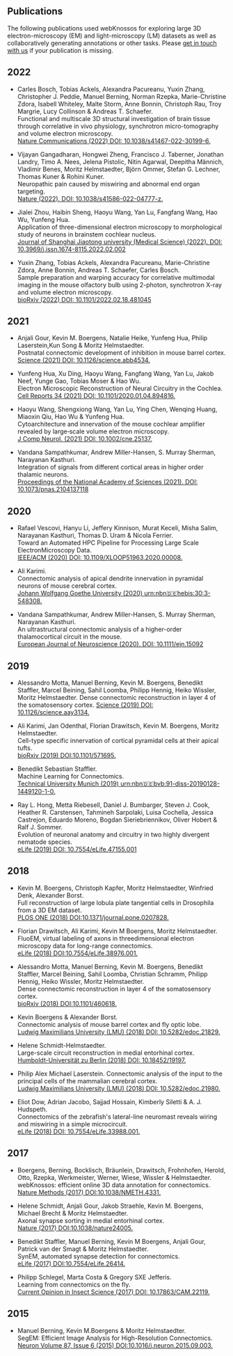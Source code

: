 ## Publications
The following publications used webKnossos for exploring large 3D electron-microscopy (EM) and light-microscopy (LM) datasets as well as collaboratively generating annotations or other tasks. Please [get in touch with us](mailto:hello@webknossos.org) if your publication is missing.

## 2022
* Carles Bosch, Tobias Ackels, Alexandra Pacureanu, Yuxin Zhang, Christopher J. Peddie, Manuel Berning, Norman Rzepka, Marie-Christine Zdora, Isabell Whiteley, Malte Storm, Anne Bonnin, Christoph Rau, Troy Margrie, Lucy Collinson & Andreas T. Schaefer.  
  Functional and multiscale 3D structural investigation of brain tissue through correlative in vivo physiology, synchrotron micro-tomography and volume electron microscopy.  
  [Nature Communications (2022) DOI: 10.1038/s41467-022-30199-6.](http://doi.org/10.1038/s41467-022-30199-6)

* Vijayan Gangadharan, Hongwei Zheng, Francisco J. Taberner, Jonathan Landry, Timo A. Nees, Jelena Pistolic, Nitin Agarwal, Deepitha Männich, Vladimir Benes, Moritz Helmstaedter, Björn Ommer, Stefan G. Lechner, Thomas Kuner & Rohini Kuner.  
  Neuropathic pain caused by miswiring and abnormal end organ targeting.  
  [Nature (2022). DOI: 10.1038/s41586-022-04777-z.](https://doi.org/10.1038/s41586-022-04777-z)

* Jialei Zhou, Haibin Sheng, Haoyu Wang, Yan Lu, Fangfang Wang, Hao Wu, Yunfeng Hua.  
  Application of three-dimensional electron microscopy to morphological study of neurons in brainstem cochlear nucleus.  
  [Journal of Shanghai Jiaotong university (Medical Science) (2022). DOI: 10.3969/j.issn.1674-8115.2022.02.002](https://doi.org/10.3969/j.issn.1674-8115.2022.02.002)

* Yuxin Zhang, Tobias Ackels, Alexandra Pacureanu, Marie-Christine Zdora, Anne Bonnin, Andreas T. Schaefer, Carles Bosch.  
  Sample preparation and warping accuracy for correlative multimodal imaging in the mouse olfactory bulb using 2-photon, synchrotron X-ray and volume electron microscopy.  
  [bioRxiv (2022) DOI: 10.1101/2022.02.18.481045](https://doi.org/10.1101/2022.02.18.481045)


## 2021
* Anjali Gour, Kevin M. Boergens, Natalie Heike, Yunfeng Hua, Philip Laserstein,Kun Song & Moritz Helmstaedter.  
  Postnatal connectomic development of inhibition in mouse barrel cortex.  
  [Science (2021) DOI: 10.1126/science.abb4534.](http://dx.doi.org/10.1126/science.abb4534)

* Yunfeng Hua, Xu Ding, Haoyu Wang, Fangfang Wang, Yan Lu, Jakob Neef, Yunge Gao, Tobias Moser & Hao Wu.  
  Electron Microscopic Reconstruction of Neural Circuitry in the Cochlea.  
  [Cell Reports 34 (2021) DOI: 10.1101/2020.01.04.894816.](http://dx.doi.org/10.1101/2020.01.04.894816)

* Haoyu Wang, Shengxiong Wang, Yan Lu, Ying Chen, Wenqing Huang, Miaoxin Qiu, Hao Wu & Yunfeng Hua.  
  Cytoarchitecture and innervation of the mouse cochlear amplifier revealed by large‐scale volume electron microscopy.  
  [J Comp Neurol. (2021) DOI: 10.1002/cne.25137.](http://dx.doi.org/10.1002/cne.25137)

* Vandana Sampathkumar, Andrew Miller-Hansen, S. Murray Sherman, Narayanan Kasthuri.  
  Integration of signals from different cortical areas in higher order thalamic neurons.  
  [Proceedings of the National Academy of Sciences (2021). DOI: 10.1073/pnas.2104137118](https://doi.org/10.1073/pnas.2104137118)


## 2020
* Rafael Vescovi, Hanyu Li, Jeffery Kinnison, Murat Keceli, Misha Salim, Narayanan Kasthuri, Thomas D. Uram & Nicola Ferrier.  
  Toward an Automated HPC Pipeline for Processing Large Scale ElectronMicroscopy Data.  
  [IEEE/ACM (2020) DOI: 10.1109/XLOOP51963.2020.00008.](https://ieeexplore.ieee.org/document/9307792)

* Ali Karimi.  
  Connectomic analysis of apical dendrite innervation in pyramidal neurons of mouse cerebral cortex.  
  [Johann Wolfgang Goethe University (2020) urn:nbn:de:hebis:30:3-548308.](http://nbn-resolving.de/urn/resolver.pl?urn:nbn:de:hebis:30:3-548308)

* Vandana Sampathkumar, Andrew Miller-Hansen, S. Murray Sherman, Narayanan Kasthuri.  
  An ultrastructural connectomic analysis of a higher-order thalamocortical circuit in the mouse.  
  [European Journal of Neuroscience (2020). DOI: 10.1111/ejn.15092](https://doi.org/10.1111/ejn.15092)

## 2019
* Alessandro Motta, Manuel Berning, Kevin M. Boergens, Benedikt Staffler, Marcel Beining, Sahil Loomba, Philipp Hennig, Heiko Wissler, Moritz Helmstaedter.
  Dense connectomic reconstruction in layer 4 of the somatosensory cortex.
  [Science (2019) DOI: 10.1126/science.aay3134.](https://science.sciencemag.org/content/early/2019/10/23/science.aay3134)

* Ali Karimi, Jan Odenthal, Florian Drawitsch, Kevin M. Boergens, Moritz Helmstaedter.  
  Cell-type specific innervation of cortical pyramidal cells at their apical tufts.   
  [bioRxiv (2019) DOI:10.1101/571695.](https://www.biorxiv.org/content/10.1101/571695v1.abstract) 

* Benedikt Sebastian Staffler.  
  Machine Learning for Connectomics.  
  [Technical University Munich (2019) urn:nbn:de:bvb:91-diss-20190128-1449120-1-0.](http://nbn-resolving.de/urn/resolver.pl?urn:nbn:de:bvb:91-diss-20190128-1449120-1-0)

* Ray L. Hong, Metta Riebesell, Daniel J. Bumbarger, Steven J. Cook, Heather R. Carstensen, Tahmineh Sarpolaki, Luisa Cochella, Jessica Castrejon, Eduardo Moreno, Bogdan Sieriebriennikov, Oliver Hobert & Ralf J. Sommer.  
  Evolution of neuronal anatomy and circuitry in two highly divergent nematode species.  
  [eLife (2019) DOI: 10.7554/eLife.47155.001](https://doi.org/10.7554/eLife.47155.001)

## 2018
* Kevin M. Boergens, Christoph Kapfer, Moritz Helmstaedter, Winfried Denk, Alexander Borst.   
  Full reconstruction of large lobula plate tangential cells in Drosophila from a 3D EM dataset.  
  [PLOS ONE (2018) DOI:10.1371/journal.pone.0207828.](https://journals.plos.org/plosone/article?id=10.1371/journal.pone.0207828)

* Florian Drawitsch, Ali Karimi, Kevin M Boergens, Moritz Helmstaedter.  
  FluoEM, virtual labeling of axons in threedimensional electron microscopy data for
  long-range connectomics.  
  [eLife (2018) DOI:10.7554/eLife.38976.001.](https://elifesciences.org/articles/38976)

* Alessandro Motta, Manuel Berning, Kevin M. Boergens, Benedikt Staffler, Marcel Beining, Sahil Loomba, Christian Schramm, Philipp Hennig,   Heiko Wissler, Moritz Helmstaedter.  
  Dense connectomic reconstruction in layer 4 of the somatosensory cortex.  
  [bioRxiv (2018) DOI:10.1101/460618.](https://www.biorxiv.org/content/10.1101/460618v1.abstract)

* Kevin Boergens & Alexander Borst.  
  Connectomic analysis of mouse barrel cortex and fly optic lobe.  
  [Ludwig Maximilians University (LMU) (2018) DOI: 10.5282/edoc.21829.](https://doi.org/10.5282/edoc.21829)

* Helene Schmidt-Helmstaedter.  
  Large-scale circuit reconstruction in medial entorhinal cortex.  
  [Humboldt-Universität zu Berlin (2018) DOI: 10.18452/19197.](https://doi.org/10.18452/19197)

* Philip Alex Michael Laserstein.
  Connectomic analysis of the input to the principal cells of the mammalian cerebral cortex.  
  [Ludwig Maximilians University (LMU) (2018) DOI: 10.5282/edoc.21980.](https://doi.org/10.5282/edoc.21980)

* Eliot Dow, Adrian Jacobo, Sajjad Hossain, Kimberly Siletti & A. J. Hudspeth.  
  Connectomics of the zebrafish's lateral-line neuromast reveals wiring and miswiring in a simple microcircuit.  
  [eLife (2018) DOI: 10.7554/eLife.33988.001.](https://doi.org/10.7554/eLife.33988.001)

## 2017
* Boergens, Berning, Bocklisch, Bräunlein, Drawitsch, Frohnhofen, Herold, Otto, Rzepka, Werkmeister, Werner, Wiese, Wissler & Helmstaedter.    
  webKnossos: efficient online 3D data annotation for connectomics.  
  [Nature Methods (2017) DOI:10.1038/NMETH.4331.](https://www.nature.com/articles/nmeth.4331)

* Helene Schmidt, Anjali Gour, Jakob Straehle, Kevin M. Boergens, Michael Brecht & Moritz Helmstaedter.  
  Axonal synapse sorting in medial entorhinal cortex.  
  [Nature (2017) DOI:10.1038/nature24005.](https://www.nature.com/articles/nature24005)

* Benedikt Staffler, Manuel Berning, Kevin M Boergens, Anjali Gour, Patrick van der Smagt & Moritz Helmstaedter.  
  SynEM, automated synapse detection for connectomics.  
  [eLife (2017) DOI:10.7554/eLife.26414.](https://elifesciences.org/articles/26414)

* Philipp Schlegel, Marta Costa & Gregory SXE Jefferis.  
  Learning from connectomics on the fly.  
  [Current Opinion in Insect Science (2017) DOI: 10.17863/CAM.22119.](http://doi.org/10.17863/CAM.22119)

## 2015
* Manuel Berning, Kevin M.Boergens & Moritz Helmstaedter.  
  SegEM: Efficient Image Analysis for High-Resolution Connectomics.  
  [Neuron Volume 87, Issue 6 (2015) DOI:10.1016/j.neuron.2015.09.003.](https://www.sciencedirect.com/science/article/pii/S0896627315007606)
